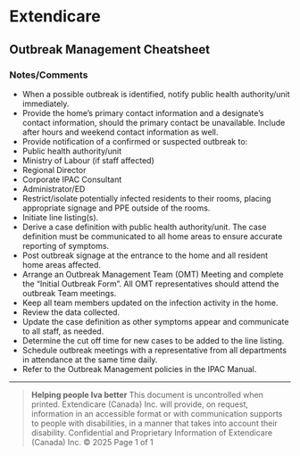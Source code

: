 # Extendicare
## Outbreak Management Cheatsheet

### Notes/Comments
- When a possible outbreak is identified, notify public health authority/unit immediately.
- Provide the home’s primary contact information and a designate’s contact information, should the primary contact be unavailable. Include after hours and weekend contact information as well.
- Provide notification of a confirmed or suspected outbreak to:
- Public health authority/unit
- Ministry of Labour (if staff affected)
- Regional Director
- Corporate IPAC Consultant
- Administrator/ED
- Restrict/isolate potentially infected residents to their rooms, placing appropriate signage and PPE outside of the rooms.
- Initiate line listing(s).
- Derive a case definition with public health authority/unit. The case definition must be communicated to all home areas to ensure accurate reporting of symptoms.
- Post outbreak signage at the entrance to the home and all resident home areas affected.
- Arrange an Outbreak Management Team (OMT) Meeting and complete the “Initial Outbreak Form”. All OMT representatives should attend the outbreak Team meetings.
- Keep all team members updated on the infection activity in the home.
- Review the data collected.
- Update the case definition as other symptoms appear and communicate to all staff, as needed.
- Determine the cut off time for new cases to be added to the line listing.
- Schedule outbreak meetings with a representative from all departments in attendance at the same time daily.
- Refer to the Outbreak Management policies in the IPAC Manual.

----

> **Helping people Iva better**
> This document is uncontrolled when printed.
> Extendicare (Canada) Inc. will provide, on request, information in an accessible format or with communication supports to people with disabilities, in a manner that takes into account their disability.
> Confidential and Proprietary Information of Extendicare (Canada) Inc. © 2025
> Page 1 of 1